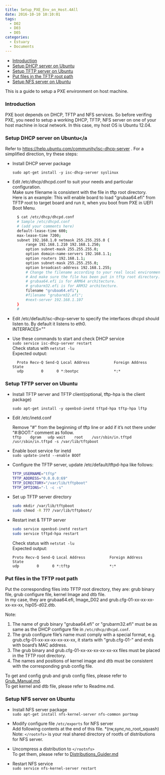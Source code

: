 ```yaml
---
title: Setup_PXE_Env_on_Host.4All
date: 2016-10-10 10:10:01
tags:
  - D02
  - D03
  - D05
categories:
  - Estuary
  - Documents
---
```

* [Introduction](#1)
* [Setup DHCP server on Ubuntu](#2)
* [Setup TFTP server on Ubuntu](#3)
* [Put files in the TFTP root path](#4)
* [Setup NFS server on Ubuntu](#5)

<!--more-->

This is a guide to setup a PXE environment on host machine.

### <a name="1">Introduction</a>

PXE boot depends on DHCP, TFTP and NFS services. So before verifing PXE, you need to setup a working DHCP, TFTP, NFS server on one of your host machine in local network. In this case, my host OS is Ubuntu 12.04.

### <a name="2">Setup DHCP server on Ubuntu</a

Refer to https://help.ubuntu.com/community/isc-dhcp-server . For a simplified direction, try these steps:

* Install DHCP server package

  `sudo apt-get install -y isc-dhcp-server syslinux`

* Edit /etc/dhcp/dhcpd.conf to suit your needs and particular configuration.  
  Make sure filename is consistent with the file in tftp root directory.  
  Here is an example: This will enable board to load "grubaa64.efi" from TFTP root to target board and run it, when you boot from PXE in UEFI Boot Menu. 
  ```bash
    $ cat /etc/dhcp/dhcpd.conf
    # Sample /etc/dhcpd.conf
    # (add your comments here)
    default-lease-time 600;
    max-lease-time 7200;
    subnet 192.168.1.0 netmask 255.255.255.0 {
        range 192.168.1.210 192.168.1.250;
        option subnet-mask 255.255.255.0;
        option domain-name-servers 192.168.1.1;
        option routers 192.168.1.1;
        option subnet-mask 255.255.255.0;
        option broadcast-address 192.168.1.255;
        # Change the filename according to your real local environment and target board type.
        # And make sure the file has been put in tftp root directory.
        # grubaa64.efi is for ARM64 architecture.
        # grubarm32.efi is for ARM32 architecture.
        filename "grubaa64.efi";
        #filename "grubarm32.efi";
        #next-server 192.168.1.107
    }
    #
   ```
* Edit /etc/default/isc-dhcp-server to specify the interfaces dhcpd should listen to. By default it listens to eth0.  
   INTERFACES=""

* Use these commands to start and check DHCP service  
  `sudo service isc-dhcp-server restart`  
  Check status with `netstat -lu`  
  Expected output:  
  ```
    Proto Recv-Q Send-Q Local Address           Foreign Address         State
    udp        0      0 *:bootpc                *:*
  ```
### <a name="3">Setup TFTP server on Ubuntu</a>

* Install TFTP server and TFTP client(optional, tftp-hpa is the client package)

  `sudo apt-get install -y openbsd-inetd tftpd-hpa tftp-hpa lftp`  
* Edit /etc/inetd.conf

  Remove "#" from the beginning of tftp line or add if it’s not there under “#:BOOT:” comment as follow.  
  `tftp    dgram   udp wait    root    /usr/sbin/in.tftpd  /usr/sbin/in.tftpd -s /var/lib/tftpboot`  
* Enable boot service for inetd  
  `sudo update-inetd --enable BOOT`  
* Configure the TFTP server, update /etc/default/tftpd-hpa like follows:

  ```bash
  TFTP_USERNAME="tftp"
  TFTP_ADDRESS="0.0.0.0:69"
  TFTP_DIRECTORY="/var/lib/tftpboot"
  TFTP_OPTIONS="-l -c -s"
  ```

* Set up TFTP server directory
  ```bash
  sudo mkdir /var/lib/tftpboot
  sudo chmod -R 777 /var/lib/tftpboot/
  ```

* Restart inet & TFTP server
  ```bash
  sudo service openbsd-inetd restart
  sudo service tftpd-hpa restart
  ```
  Check status with `netstat -lu`  
  Expected output:
  ```
  Proto Recv-Q Send-Q Local Address           Foreign Address         State
  udp        0      0 *:tftp                  *:*
  ```

### <a name="4">Put files in the TFTP root path</a>

Put the corresponding files into TFTP root directory, they are: grub binary file, grub configure file, kernel Image and dtb file.  
In my case, they are grubaa64.efi, Image_D02 and grub.cfg-01-xx-xx-xx-xx-xx-xx, hip05-d02.dtb.

Note:  
   1. The name of grub binary "grubaa64.efi" or "grubarm32.efi" must be as same as the DHCP configure file in `/etc/dhcp/dhcpd.conf`.  
   2. The grub configure file’s name must comply with a special format, e.g. grub.cfg-01-xx-xx-xx-xx-xx-xx, it starts with "grub.cfg-01-" and ends with board’s MAC address.  
   3. The grub binary and grub.cfg-01-xx-xx-xx-xx-xx-xx files must be placed in the TFTP root directory.  
   4. The names and positions of kernel image and dtb must be consistent with the corresponding grub config file.  

To get and config grub and grub config files, please refer to [Grub_Manual.md](https://github.com/open-estuary/estuary/blob/master/doc/Grub_Manual.4All.md).  
To get kernel and dtb file, please refer to Readme.md.

### <a name="5">Setup NFS server on Ubuntu</a>

* Install NFS server package  
  `sudo apt-get install nfs-kernel-server nfs-common portmap`  
* Modify configure file `/etc/exports` for NFS server  
  Add following contents at the end of this file.
  </rootnfs> *(rw,sync,no_root_squash)  
  Note: `</rootnfs>` is your real shared directory of rootfs of distributions for NFS server.

* Uncompress a distribution to `</rootnfs>`  
    To get them, please refer to [Distributions_Guider.md](https://github.com/open-estuary/estuary/blob/master/doc/Distributions_Guide.4All.md)  
* Restart NFS service  
  `sudo service nfs-kernel-server restart`

